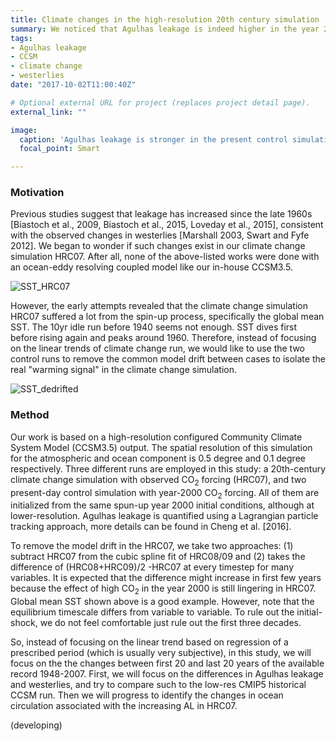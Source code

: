 ```yaml
---
title: Climate changes in the high-resolution 20th century simulation
summary: We noticed that Agulhas leakage is indeed higher in the year 2000 CO<sub>2</sub>  level control runs, but no significant increasing trend in the climate change simulation. It might be due to the equilibrium timescale of westerlies to changing CO<sub>2</sub>, or an internal bias of our high-res CCSM.
tags:
- Agulhas leakage
- CCSM
- climate change
- westerlies
date: "2017-10-02T11:00:40Z"

# Optional external URL for project (replaces project detail page).
external_link: ""

image:
  caption: 'Agulhas leakage is stronger in the present control simulations'
  focal_point: Smart

---
```


### Motivation
Previous studies suggest that leakage has increased since the late 1960s [Biastoch et al., 2009, Biastoch et al., 2015, Loveday et al., 2015], consistent with the observed changes in westerlies [Marshall 2003, Swart and Fyfe 2012]. We began to wonder if such changes exist in our climate change simulation HRC07. After all, none of the above-listed works were done with an ocean-eddy resolving coupled model like our in-house CCSM3.5. 

![SST_HRC07](/img/Global_annual_mean_SST_HRC07.png)

However, the early attempts revealed that the climate change simulation HRC07 suffered a lot from the spin-up process, specifically the global mean SST. The 10yr idle run before 1940 seems not enough. SST dives first before rising again and peaks around 1960. Therefore, instead of focusing on the linear trends of climate change run, we would like to use the two control runs to remove the common model drift between cases to isolate the real "warming signal" in the climate change simulation. 

![SST_dedrifted](/img/Dedrifted_annual_mean_SST.png)


### Method
Our work is based on a high-resolution configured Community Climate System Model (CCSM3.5) output. The spatial resolution of this simulation for the atmospheric and ocean component is 0.5 degree and 0.1 degree respectively. Three different runs are employed in this study: a 20th-century climate change simulation with observed CO<sub>2</sub> forcing (HRC07), and two present-day control simulation with year-2000 CO<sub>2</sub>  forcing. All of them are initialized from the same spun-up year 2000 initial conditions, although at lower-resolution. Agulhas leakage is quantified using a Lagrangian particle tracking approach, more details can be found in Cheng et al. [2016]. 

To remove the model drift in the HRC07, we take two approaches: (1) subtract HRC07 from the cubic spline fit of HRC08/09 and (2) takes the difference of (HRC08+HRC09)/2 -HRC07 at every timestep for many variables. It is expected that the difference might increase in first few years because the effect of high CO<sub>2</sub>  in the year 2000 is still lingering in HRC07. Global mean SST shown above is a good example. However, note that the equilibrium timescale differs from variable to variable. To rule out the initial-shock, we do not feel comfortable just rule out the first three decades. 

So, instead of focusing on the linear trend based on regression of a prescribed period (which is usually very subjective), in this study, we will focus on the the changes between first 20 and last 20 years of the available record 1948-2007. First, we will focus on the differences in Agulhas leakage and westerlies, and try to compare such to the low-res CMIP5 historical CCSM run. Then we will progress to identify the changes in ocean circulation associated with the increasing AL in HRC07.

(developing)



